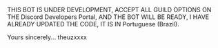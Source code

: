 THIS BOT IS UNDER DEVELOPMENT, ACCEPT ALL GUILD OPTIONS ON THE Discord Developers Portal, AND THE BOT WILL BE READY, I HAVE ALREADY UPDATED THE CODE, IT IS IN Portuguese (Brazil).



Yours sincerely... theuzxxxx